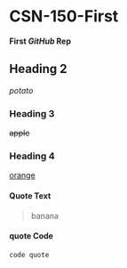 # CSN-150-First
**First _GitHub_ Rep**

## Heading 2
_potato_

### Heading 3
~~apple~~

### Heading 4
<ins>orange</ins>

#### Quote Text
> banana

#### quote Code
`code quote`
